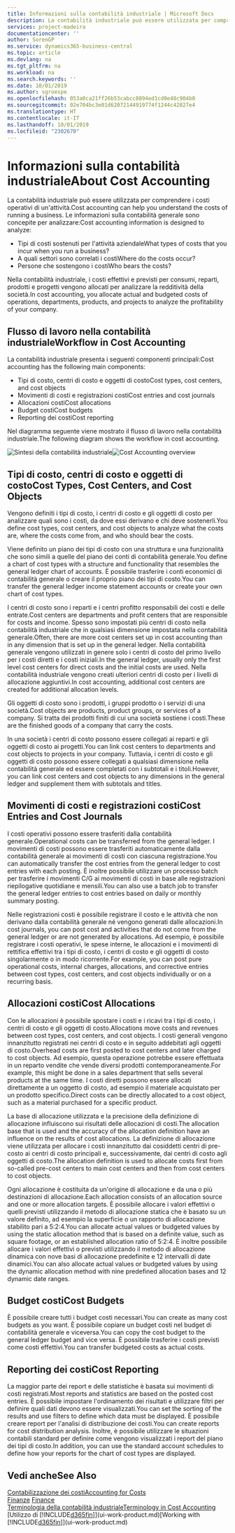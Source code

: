 ```yaml
---
title: Informazioni sulla contabilità industriale | Microsoft Docs
description: La contabilità industriale può essere utilizzata per comprendere i costi operativi di un'attività.
services: project-madeira
documentationcenter: ''
author: SorenGP
ms.service: dynamics365-business-central
ms.topic: article
ms.devlang: na
ms.tgt_pltfrm: na
ms.workload: na
ms.search.keywords: ''
ms.date: 10/01/2019
ms.author: sgroespe
ms.openlocfilehash: 053a0ca21ff26b53cabcc8894ed1cd0e48c904b0
ms.sourcegitcommit: 02e704bc3e01d62072144919774f1244c42827e4
ms.translationtype: HT
ms.contentlocale: it-IT
ms.lasthandoff: 10/01/2019
ms.locfileid: "2302670"
---
```

# <a name="about-cost-accounting"></a><span data-ttu-id="6c832-103">Informazioni sulla contabilità industriale</span><span class="sxs-lookup"><span data-stu-id="6c832-103">About Cost Accounting</span></span>
<span data-ttu-id="6c832-104">La contabilità industriale può essere utilizzata per comprendere i costi operativi di un'attività.</span><span class="sxs-lookup"><span data-stu-id="6c832-104">Cost accounting can help you understand the costs of running a business.</span></span> <span data-ttu-id="6c832-105">Le informazioni sulla contabilità generale sono concepite per analizzare:</span><span class="sxs-lookup"><span data-stu-id="6c832-105">Cost accounting information is designed to analyze:</span></span>  

-   <span data-ttu-id="6c832-106">Tipi di costi sostenuti per l'attività aziendale</span><span class="sxs-lookup"><span data-stu-id="6c832-106">What types of costs that you incur when you run a business?</span></span>  
-   <span data-ttu-id="6c832-107">A quali settori sono correlati i costi</span><span class="sxs-lookup"><span data-stu-id="6c832-107">Where do the costs occur?</span></span>  
-   <span data-ttu-id="6c832-108">Persone che sostengono i costi</span><span class="sxs-lookup"><span data-stu-id="6c832-108">Who bears the costs?</span></span>  

<span data-ttu-id="6c832-109">Nella contabilità industriale, i costi effettivi e previsti per consumi, reparti, prodotti e progetti vengono allocati per analizzare la redditività della società.</span><span class="sxs-lookup"><span data-stu-id="6c832-109">In cost accounting, you allocate actual and budgeted costs of operations, departments, products, and projects to analyze the profitability of your company.</span></span>  

## <a name="workflow-in-cost-accounting"></a><span data-ttu-id="6c832-110">Flusso di lavoro nella contabilità industriale</span><span class="sxs-lookup"><span data-stu-id="6c832-110">Workflow in Cost Accounting</span></span>  
<span data-ttu-id="6c832-111">La contabilità industriale presenta i seguenti componenti principali:</span><span class="sxs-lookup"><span data-stu-id="6c832-111">Cost accounting has the following main components:</span></span>  

-   <span data-ttu-id="6c832-112">Tipi di costo, centri di costo e oggetti di costo</span><span class="sxs-lookup"><span data-stu-id="6c832-112">Cost types, cost centers, and cost objects</span></span>  
-   <span data-ttu-id="6c832-113">Movimenti di costi e registrazioni costi</span><span class="sxs-lookup"><span data-stu-id="6c832-113">Cost entries and cost journals</span></span>  
-   <span data-ttu-id="6c832-114">Allocazioni costi</span><span class="sxs-lookup"><span data-stu-id="6c832-114">Cost allocations</span></span>  
-   <span data-ttu-id="6c832-115">Budget costi</span><span class="sxs-lookup"><span data-stu-id="6c832-115">Cost budgets</span></span>
-   <span data-ttu-id="6c832-116">Reporting dei costi</span><span class="sxs-lookup"><span data-stu-id="6c832-116">Cost reporting</span></span>  

<span data-ttu-id="6c832-117">Nel diagramma seguente viene mostrato il flusso di lavoro nella contabilità industriale.</span><span class="sxs-lookup"><span data-stu-id="6c832-117">The following diagram shows the workflow in cost accounting.</span></span>  

<span data-ttu-id="6c832-118">![Sintesi della contabilità industriale](media/costaccountingoverview.png "CostAccountingOverview")</span><span class="sxs-lookup"><span data-stu-id="6c832-118">![Cost Accounting overview](media/costaccountingoverview.png "CostAccountingOverview")</span></span>  

## <a name="cost-types-cost-centers-and-cost-objects"></a><span data-ttu-id="6c832-119">Tipi di costo, centri di costo e oggetti di costo</span><span class="sxs-lookup"><span data-stu-id="6c832-119">Cost Types, Cost Centers, and Cost Objects</span></span>  
<span data-ttu-id="6c832-120">Vengono definiti i tipi di costo, i centri di costo e gli oggetti di costo per analizzare quali sono i costi, da dove essi derivano e chi deve sostenerli.</span><span class="sxs-lookup"><span data-stu-id="6c832-120">You define cost types, cost centers, and cost objects to analyze what the costs are, where the costs come from, and who should bear the costs.</span></span>  

<span data-ttu-id="6c832-121">Viene definito un piano dei tipi di costo con una struttura e una funzionalità che sono simili a quelle del piano dei conti di contabilità generale.</span><span class="sxs-lookup"><span data-stu-id="6c832-121">You define a chart of cost types with a structure and functionality that resembles the general ledger chart of accounts.</span></span> <span data-ttu-id="6c832-122">È possibile trasferire i conti economici di contabilità generale o creare il proprio piano dei tipi di costo.</span><span class="sxs-lookup"><span data-stu-id="6c832-122">You can transfer the general ledger income statement accounts or create your own chart of cost types.</span></span>  

<span data-ttu-id="6c832-123">I centri di costo sono i reparti e i centri profitto responsabili dei costi e delle entrate.</span><span class="sxs-lookup"><span data-stu-id="6c832-123">Cost centers are departments and profit centers that are responsible for costs and income.</span></span> <span data-ttu-id="6c832-124">Spesso sono impostati più centri di costo nella contabilità industriale che in qualsiasi dimensione impostata nella contabilità generale.</span><span class="sxs-lookup"><span data-stu-id="6c832-124">Often, there are more cost centers set up in cost accounting than in any dimension that is set up in the general ledger.</span></span> <span data-ttu-id="6c832-125">Nella contabilità generale vengono utilizzati in genere solo i centri di costo del primo livello per i costi diretti e i costi iniziali.</span><span class="sxs-lookup"><span data-stu-id="6c832-125">In the general ledger, usually only the first level cost centers for direct costs and the initial costs are used.</span></span> <span data-ttu-id="6c832-126">Nella contabilità industriale vengono creati ulteriori centri di costo per i livelli di allocazione aggiuntivi.</span><span class="sxs-lookup"><span data-stu-id="6c832-126">In cost accounting, additional cost centers are created for additional allocation levels.</span></span>  

<span data-ttu-id="6c832-127">Gli oggetti di costo sono i prodotti, i gruppi prodotto o i servizi di una società.</span><span class="sxs-lookup"><span data-stu-id="6c832-127">Cost objects are products, product groups, or services of a company.</span></span> <span data-ttu-id="6c832-128">Si tratta dei prodotti finiti di cui una società sostiene i costi.</span><span class="sxs-lookup"><span data-stu-id="6c832-128">These are the finished goods of a company that carry the costs.</span></span>  

<span data-ttu-id="6c832-129">In una società i centri di costo possono essere collegati ai reparti e gli oggetti di costo ai progetti.</span><span class="sxs-lookup"><span data-stu-id="6c832-129">You can link cost centers to departments and cost objects to projects in your company.</span></span> <span data-ttu-id="6c832-130">Tuttavia, i centri di costo e gli oggetti di costo possono essere collegati a qualsiasi dimensione nella contabilità generale ed essere completati con i subtotali e i titoli.</span><span class="sxs-lookup"><span data-stu-id="6c832-130">However, you can link cost centers and cost objects to any dimensions in the general ledger and supplement them with subtotals and titles.</span></span>  

## <a name="cost-entries-and-cost-journals"></a><span data-ttu-id="6c832-131">Movimenti di costi e registrazioni costi</span><span class="sxs-lookup"><span data-stu-id="6c832-131">Cost Entries and Cost Journals</span></span>  
<span data-ttu-id="6c832-132">I costi operativi possono essere trasferiti dalla contabilità generale.</span><span class="sxs-lookup"><span data-stu-id="6c832-132">Operational costs can be transferred from the general ledger.</span></span> <span data-ttu-id="6c832-133">I movimenti di costi possono essere trasferiti automaticamente dalla contabilità generale ai movimenti di costi con ciascuna registrazione.</span><span class="sxs-lookup"><span data-stu-id="6c832-133">You can automatically transfer the cost entries from the general ledger to cost entries with each posting.</span></span> <span data-ttu-id="6c832-134">È inoltre possibile utilizzare un processo batch per trasferire i movimenti C/G ai movimenti di costi in base alle registrazioni riepilogative quotidiane e mensili.</span><span class="sxs-lookup"><span data-stu-id="6c832-134">You can also use a batch job to transfer the general ledger entries to cost entries based on daily or monthly summary posting.</span></span>  

<span data-ttu-id="6c832-135">Nelle registrazioni costi è possibile registrare il costo e le attività che non derivano dalla contabilità generale né vengono generati dalle allocazioni.</span><span class="sxs-lookup"><span data-stu-id="6c832-135">In cost journals, you can post cost and activities that do not come from the general ledger or are not generated by allocations.</span></span> <span data-ttu-id="6c832-136">Ad esempio, è possibile registrare i costi operativi, le spese interne, le allocazioni e i movimenti di rettifica effettivi tra i tipi di costo, i centri di costo e gli oggetti di costo singolarmente o in modo ricorrente.</span><span class="sxs-lookup"><span data-stu-id="6c832-136">For example, you can post pure operational costs, internal charges, allocations, and corrective entries between cost types, cost centers, and cost objects individually or on a recurring basis.</span></span>  

## <a name="cost-allocations"></a><span data-ttu-id="6c832-137">Allocazioni costi</span><span class="sxs-lookup"><span data-stu-id="6c832-137">Cost Allocations</span></span>  
<span data-ttu-id="6c832-138">Con le allocazioni è possibile spostare i costi e i ricavi tra i tipi di costo, i centri di costo e gli oggetti di costo.</span><span class="sxs-lookup"><span data-stu-id="6c832-138">Allocations move costs and revenues between cost types, cost centers, and cost objects.</span></span> <span data-ttu-id="6c832-139">I costi generali vengono innanzitutto registrati nei centri di costo e in seguito addebitati agli oggetti di costo.</span><span class="sxs-lookup"><span data-stu-id="6c832-139">Overhead costs are first posted to cost centers and later charged to cost objects.</span></span> <span data-ttu-id="6c832-140">Ad esempio, questa operazione potrebbe essere effettuata in un reparto vendite che vende diversi prodotti contemporaneamente.</span><span class="sxs-lookup"><span data-stu-id="6c832-140">For example, this might be done in a sales department that sells several products at the same time.</span></span> <span data-ttu-id="6c832-141">I costi diretti possono essere allocati direttamente a un oggetto di costo, ad esempio il materiale acquistato per un prodotto specifico.</span><span class="sxs-lookup"><span data-stu-id="6c832-141">Direct costs can be directly allocated to a cost object, such as a material purchased for a specific product.</span></span>  

<span data-ttu-id="6c832-142">La base di allocazione utilizzata e la precisione della definizione di allocazione influiscono sui risultati delle allocazioni di costi.</span><span class="sxs-lookup"><span data-stu-id="6c832-142">The allocation base that is used and the accuracy of the allocation definition have an influence on the results of cost allocations.</span></span> <span data-ttu-id="6c832-143">La definizione di allocazione viene utilizzata per allocare i costi innanzitutto dai cosiddetti centri di pre-costo ai centri di costo principali e, successivamente, dai centri di costo agli oggetti di costo.</span><span class="sxs-lookup"><span data-stu-id="6c832-143">The allocation definition is used to allocate costs first from so-called pre-cost centers to main cost centers and then from cost centers to cost objects.</span></span>  

<span data-ttu-id="6c832-144">Ogni allocazione è costituita da un'origine di allocazione e da una o più destinazioni di allocazione.</span><span class="sxs-lookup"><span data-stu-id="6c832-144">Each allocation consists of an allocation source and one or more allocation targets.</span></span> <span data-ttu-id="6c832-145">È possibile allocare i valori effettivi o quelli previsti utilizzando il metodo di allocazione statica che è basato su un valore definito, ad esempio la superficie o un rapporto di allocazione stabilito pari a 5:2:4.</span><span class="sxs-lookup"><span data-stu-id="6c832-145">You can allocate actual values or budgeted values by using the static allocation method that is based on a definite value, such as square footage, or an established allocation ratio of 5:2:4.</span></span> <span data-ttu-id="6c832-146">È inoltre possibile allocare i valori effettivi o previsti utilizzando il metodo di allocazione dinamica con nove basi di allocazione predefinite e 12 intervalli di date dinamici.</span><span class="sxs-lookup"><span data-stu-id="6c832-146">You can also allocate actual values or budgeted values by using the dynamic allocation method with nine predefined allocation bases and 12 dynamic date ranges.</span></span>  

## <a name="cost-budgets"></a><span data-ttu-id="6c832-147">Budget costi</span><span class="sxs-lookup"><span data-stu-id="6c832-147">Cost Budgets</span></span>  
<span data-ttu-id="6c832-148">È possibile creare tutti i budget costi necessari.</span><span class="sxs-lookup"><span data-stu-id="6c832-148">You can create as many cost budgets as you want.</span></span> <span data-ttu-id="6c832-149">È possibile copiare un budget costi nel budget di contabilità generale e viceversa.</span><span class="sxs-lookup"><span data-stu-id="6c832-149">You can copy the cost budget to the general ledger budget and vice versa.</span></span> <span data-ttu-id="6c832-150">È possibile trasferire i costi previsti come costi effettivi.</span><span class="sxs-lookup"><span data-stu-id="6c832-150">You can transfer budgeted costs as actual costs.</span></span>  

## <a name="cost-reporting"></a><span data-ttu-id="6c832-151">Reporting dei costi</span><span class="sxs-lookup"><span data-stu-id="6c832-151">Cost Reporting</span></span>  
<span data-ttu-id="6c832-152">La maggior parte dei report e delle statistiche è basata sui movimenti di costi registrati.</span><span class="sxs-lookup"><span data-stu-id="6c832-152">Most reports and statistics are based on the posted cost entries.</span></span> <span data-ttu-id="6c832-153">È possibile impostare l'ordinamento dei risultati e utilizzare filtri per definire quali dati devono essere visualizzati.</span><span class="sxs-lookup"><span data-stu-id="6c832-153">You can set the sorting of the results and use filters to define which data must be displayed.</span></span> <span data-ttu-id="6c832-154">È possibile creare report per l'analisi di distribuzione dei costi.</span><span class="sxs-lookup"><span data-stu-id="6c832-154">You can create reports for cost distribution analysis.</span></span> <span data-ttu-id="6c832-155">Inoltre, è possibile utilizzare le situazioni contabili standard per definire come vengono visualizzati i report del piano dei tipi di costo.</span><span class="sxs-lookup"><span data-stu-id="6c832-155">In addition, you can use the standard account schedules to define how your reports for the chart of cost types are displayed.</span></span>  

## <a name="see-also"></a><span data-ttu-id="6c832-156">Vedi anche</span><span class="sxs-lookup"><span data-stu-id="6c832-156">See Also</span></span>  
 [<span data-ttu-id="6c832-157">Contabilizzazione dei costi</span><span class="sxs-lookup"><span data-stu-id="6c832-157">Accounting for Costs</span></span>](finance-manage-cost-accounting.md)  
 <span data-ttu-id="6c832-158">[Finanze](finance.md) </span><span class="sxs-lookup"><span data-stu-id="6c832-158">[Finance](finance.md) </span></span>  
 [<span data-ttu-id="6c832-159">Terminologia della contabilità industriale</span><span class="sxs-lookup"><span data-stu-id="6c832-159">Terminology in Cost Accounting</span></span>](finance-terminology-in-cost-accounting.md)  
 <span data-ttu-id="6c832-160">[Utilizzo di [!INCLUDE[d365fin](includes/d365fin_md.md)]](ui-work-product.md)</span><span class="sxs-lookup"><span data-stu-id="6c832-160">[Working with [!INCLUDE[d365fin](includes/d365fin_md.md)]](ui-work-product.md)</span></span>
